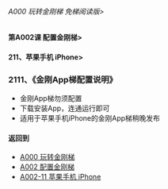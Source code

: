###### A000 玩转金刚梯 免梯阅读版>
#### 第A002课 配置金刚梯>
#### 211、苹果手机 iPhone>

### 2111、《金刚App梯配置说明》

- 金刚App梯勿须配置
- 下载安装App，连通运行即可
- 适用于苹果手机iPhone的金刚App梯稍晚发布

#### 返回到
- [A000 玩转金刚梯](https://github.com/a2zitpro/web/blob/master/LadderFree/main.md)
- [A002 配置金刚梯](https://github.com/a2zitpro/web/blob/master/LadderFree/LadderConfigure/LadderConfigure.md)
- [A002-11 苹果手机 iPhone](https://github.com/a2zitpro/web/blob/master/LadderFree/LadderConfigure/Apple/iPhone/iPhone.md)


